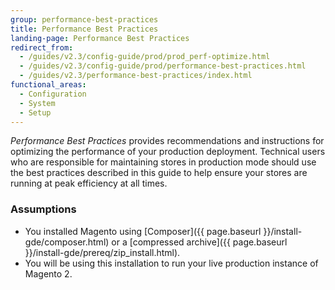 ```yaml
---
group: performance-best-practices
title: Performance Best Practices
landing-page: Performance Best Practices
redirect_from:
  - /guides/v2.3/config-guide/prod/prod_perf-optimize.html
  - /guides/v2.3/config-guide/prod/performance-best-practices.html
  - /guides/v2.3/performance-best-practices/index.html
functional_areas:
  - Configuration
  - System
  - Setup
---
```


_Performance Best Practices_ provides recommendations and instructions for optimizing the performance of your production deployment. Technical users who are responsible for maintaining stores in production mode should use the best practices described in this guide to help ensure your stores are running at peak efficiency at all times.

### Assumptions

*	You installed Magento using [Composer]({{ page.baseurl }}/install-gde/composer.html) or a [compressed archive]({{ page.baseurl }}/install-gde/prereq/zip_install.html).
*	You will be using this installation to run your live production instance of Magento 2.
